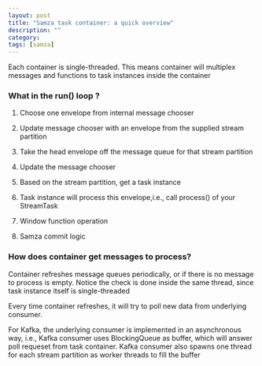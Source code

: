 ```yaml
---
layout: post
title: "Samza task container: a quick overview"
description: ""
category: 
tags: [samza]
---
```


Each container is single-threaded. This means container will multiplex messages
and functions to task instances inside the container

### What in the run() loop ? ###

1. Choose one envelope from internal message chooser

2. Update message chooser with an envelope from the supplied stream partition 

3. Take the head envelope off the message queue for that stream partition

4. Update the message chooser

5. Based on the stream partition, get a task instance

6. Task instance will process this envelope,i.e., call process() of your StreamTask

7. Window function operation

8. Samza commit logic 


### How does container get messages to process? ###

Container refreshes message queues periodically, or if there is no message to process is empty. Notice the check is done inside the same thread, since task instance itself is single-threaded

Every time container refreshes, it will try to poll new data from underlying consumer. 

For Kafka, the underlying consumer is implemented in an asynchronous way, i.e., Kafka consumer uses BlockingQueue as buffer, which will answer poll requeset from task container. Kafka consumer also spawns one thread for each stream partition as worker threads to fill the buffer
